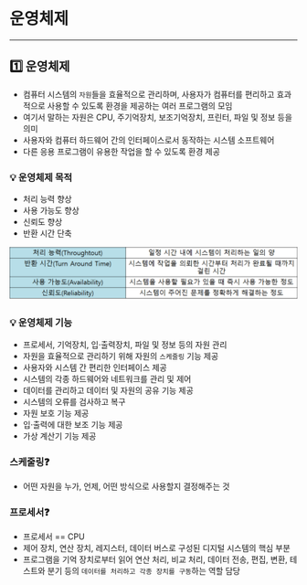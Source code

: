 # 운영체제

---

## 1️⃣ 운영체제

- 컴퓨터 시스템의 `자원`들을 효율적으로 관리하며, 사용자가 컴퓨터를 편리하고 효과적으로 사용할 수 있도록 환경을 제공하는 여러 프로그램의 모임
- 여기서 말하는 자원은 CPU, 주기억장치, 보조기억장치, 프린터, 파일 및 정보 등을 의미
- 사용자와 컴퓨터 하드웨어 간의 인터페이스로서 동작하는 시스템 소프트웨어
- 다른 응용 프로그램이 유용한 작업을 할 수 있도록 환경 제공



### 💡 운영체제 목적

- 처리 능력 향상
- 사용 가능도 향상
- 신뢰도 향상
- 반환 시간 단축

![STUN](/res/OS.png)



### 💡 운영체제 기능

- 프로세서, 기억장치, 입·출력장치, 파일 및 정보 등의 자원 관리
- 자원을 효율적으로 관리하기 위해 자원의 `스케줄링` 기능 제공
- 사용자와 시스템 간 편리한 인터페이스 제공
- 시스템의 각종 하드웨어와 네트워크를 관리 및 제어
- 데이터를 관리하고 데이터 및 자원의 공유 기능 제공
- 시스템의 오류를 검사하고 복구
- 자원 보호 기능 제공
- 입·출력에 대한 보조 기능 제공
- 가상 계산기 기능 제공



### 스케줄링❓

- 어떤 자원을 누가, 언제, 어떤 방식으로 사용할지 결정해주는 것



### 프로세서❓

- 프로세서 == CPU
- 제어 장치, 연산 장치, 레지스터, 데이터 버스로 구성된 디지털 시스템의 핵심 부분
- 프로그램을 기억 장치로부터 읽어 연산 처리, 비교 처리, 데이터 전송, 편집, 변환, 테스트와 분기 등의 `데이터를 처리하고 각종 장치를 구동`하는 역할 담당